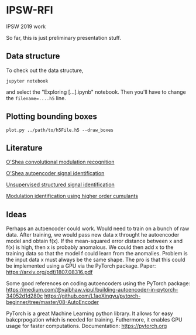 # IPSW-RFI
IPSW 2019 work

So far, this is just preliminary presentation stuff.

## Data structure
To check out the data structure,

`jupyter notebook` 

and select the "Exploring [...].ipynb" notebook. Then you'll have to change the `filename=....h5` line.

## Plotting bounding boxes

`plot.py ../path/to/h5File.h5 --draw_boxes`

## Literature
[O'Shea convolutional modulation recognition](https://arxiv.org/pdf/1602.04105.pdf)

[O'Shea autoencoder signal identification](https://arxiv.org/pdf/1611.00303.pdf)

[Unsupervised structured signal identification](https://arxiv.org/pdf/1604.07078.pdf)

[Modulation identification using higher order cumulants](./docs/1-s2.0-S1874490716301094-main.pdf)

## Ideas
Perhaps an autoencoder could work. Would need to train on a bunch of raw data. After training, we would pass new data x throught he autoencoder model and obtain f(x). If the mean-squared error distance between x and f(x) is high, then x is probably anomalous. We could then add x to the training data so that the model f could learn from the anomalies. Problem is the input data x must always be the same shape. The pro is that this could be implemented using a GPU via the PyTorch package.
Paper: https://arxiv.org/pdf/1807.08316.pdf

Some good references on coding autoencoders using the PyTorch package:
https://medium.com/@vaibhaw.vipul/building-autoencoder-in-pytorch-34052d1d280c
https://github.com/L1aoXingyu/pytorch-beginner/tree/master/08-AutoEncoder

PyTorch is a great Machine Learning python library. It allows for easy bakcprpogation which is needed for training. Futhermore, it enables GPU usage for faster computations. Documentation: https://pytorch.org
